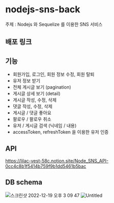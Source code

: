 # nodejs-sns-back

주제 : Nodejs 와 Sequelize 를 이용한 SNS 서비스

## 배포 링크

## 기능

- 회원가입, 로그인, 회원 정보 수정, 회원 탈퇴
- 유저 정보 받기
- 전체 게시글 보기 (pagination)
- 게시글 상세 보기 (detail)
- 게시글 작성, 수정, 삭제
- 댓글 작성, 수정, 삭제
- 게시글 / 댓글 좋아요
- 팔로우 / 팔로우 취소
- 유저 / 게시글 검색 (닉네임 / 내용)
- accessToken, refreshToken 을 이용한 유저 인증


## API

https://lilac-vest-58c.notion.site/Node_SNS_API-0cc4c8b1f5414b759f9b1dd5461b5bac

## DB schema

![스크린샷 2022-12-19 오후 3 09 47](https://user-images.githubusercontent.com/91926455/209764550-8df84af2-a4ac-4954-ae1d-ca47a5aa72cb.png)
![Untitled](https://user-images.githubusercontent.com/91926455/209769954-223a7a68-64b4-4464-b270-63747aa527c6.png)
